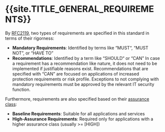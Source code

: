 # {{site.TITLE_GENERAL_REQUIREMENTS}}

By [RFC2119](https://datatracker.ietf.org/doc/html/rfc2119), two types of requirements are specified in this standard in terms of their rigorness:

- **Mandatory Requirements**: Identified by terms like “MUST“, “MUST NOT”, or “HAVE TO”
- **Recommendations**: Identified by a term like “SHOULD“ or “CAN” In case a requirement has a recommendation like nature, it does not need to be implemented if justifiable reasons exist. Recommendations that are specified with “CAN” are focused on applications of increased protection requirements or risk profile. Exceptions to not complying with mandatory requirements must be approved by the relevant IT security function.

Furthermore, requirements are also specified based on their [assurance class]({{site.URL_GENERAL_ASSURANCECLASSES}}):

- **Baseline Requirements**: Suitable for all applications and services
- **High-Assurance Requirements**: Required only for applications with a higher assurance class (usually >= [HIGH])
